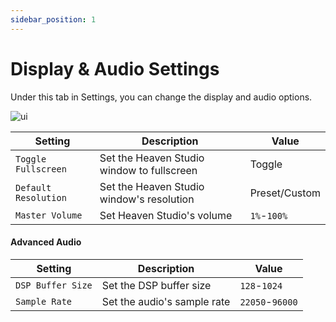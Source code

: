 ```yaml
---
sidebar_position: 1
---
```


# Display & Audio Settings

Under this tab in Settings, you can change the display and audio options.

![ui](/img/docs/hsui/settings/display.png)

|Setting|Description|Value|
|---|---|---|
|`Toggle Fullscreen`|Set the Heaven Studio window to fullscreen|Toggle|
|`Default Resolution`|Set the Heaven Studio window's resolution|Preset/Custom|
|`Master Volume`|Set Heaven Studio's volume|`1%`-`100%`|

#### Advanced Audio

|Setting|Description|Value|
|---|---|---|
|`DSP Buffer Size`|Set the DSP buffer size|`128`-`1024`|
|`Sample Rate`|Set the audio's sample rate|`22050`-`96000`|
